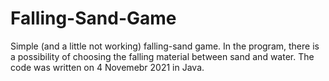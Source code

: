 # Falling-Sand-Game
Simple (and a little not working) falling-sand game. In the program, there is a possibility of choosing the falling material between sand and water. The code was written on 4 Novemebr 2021 in Java.
